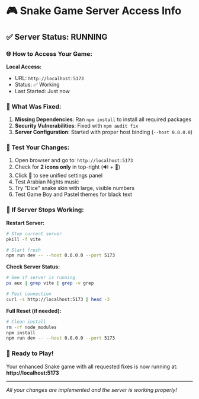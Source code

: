 # 🎮 Snake Game Server Access Info

## ✅ **Server Status: RUNNING** 

### 🌐 **How to Access Your Game:**

**Local Access:**
- URL: `http://localhost:5173`
- Status: ✅ Working
- Last Started: Just now

### 🔧 **What Was Fixed:**
1. **Missing Dependencies**: Ran `npm install` to install all required packages
2. **Security Vulnerabilities**: Fixed with `npm audit fix`
3. **Server Configuration**: Started with proper host binding (`--host 0.0.0.0`)

### 🎯 **Test Your Changes:**
1. Open browser and go to: `http://localhost:5173`
2. Check for **2 icons only** in top-right (🔊 + 🎨)
3. Click 🎨 to see unified settings panel
4. Test Arabian Nights music
5. Try "Dice" snake skin with large, visible numbers
6. Test Game Boy and Pastel themes for black text

### 🚨 **If Server Stops Working:**

**Restart Server:**
```bash
# Stop current server
pkill -f vite

# Start fresh
npm run dev -- --host 0.0.0.0 --port 5173
```

**Check Server Status:**
```bash
# See if server is running
ps aux | grep vite | grep -v grep

# Test connection
curl -s http://localhost:5173 | head -3
```

**Full Reset (if needed):**
```bash
# Clean install
rm -rf node_modules
npm install
npm run dev -- --host 0.0.0.0 --port 5173
```

### 🎉 **Ready to Play!**
Your enhanced Snake game with all requested fixes is now running at:
**http://localhost:5173**

---
*All your changes are implemented and the server is working properly!*